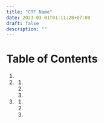 ```yaml
---
title: "CTF Name"
date: 2023-03-01T01:11:28+07:00
draft: false
description: ""
---
```


# Table of Contents
1. [](#preface)
2. [](#)
    1. [](#)
    2. [](#)
    3. [](#)
3. [](#)
    1. [](#)
    2. [](#)
    3. [](#)